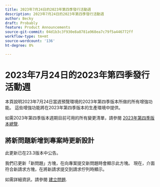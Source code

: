 ```yaml
---
title: 2023年7月24日的2023年第四季發行活動週
description: 2023年7月24日的2023年第四季發行活動週
author: Becky
draft: Probably
feature: Product Announcements
source-git-commit: 04d1b3c3f930e8a8781a968ea7c79f5a446772ff
workflow-type: tm+mt
source-wordcount: '136'
ht-degree: 0%

---
```


# 2023年7月24日的2023年第四季發行活動週

本頁說明2023年7月24日當週預覽環境的2023年第四季版本所做的所有增強功能。 這些增強功能將在2023年第四季版本的生產環境中提供。

如需2023年第四季版本週期目前可用的所有變更清單，請參閱 [2023年第四季版本總覽](/help/quicksilver/product-announcements/product-releases/23-q4-release-activity/23-q4-release-overview.md).

## 將新問題新增到專案時更新設計

此更新已在23.3版本中公告。

我們已更新「新問題」方塊，在向專案提交新問題時會顯示此方塊。 現在，介面符合新請求方塊，在將新請求提交到請求佇列時顯示。

如需詳細資訊，請參閱 [建立問題](/help/quicksilver/manage-work/issues/manage-issues/create-issues.md).
